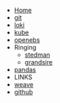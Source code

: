 <!-- docs/_sidebar.md -->

- [Home](/)
- [git](git.md)
- [loki](loki.md)
- [kube](kubenotes.md)
- [openebs](openebs.md)
- Ringing
  - [stedman](stedman.md)
  - [grandsire](g11.md)
- [pandas](notes.md)
- LINKS
- [weave](weave.md)
- [github](https://github.com/d-james-projects/archive)
